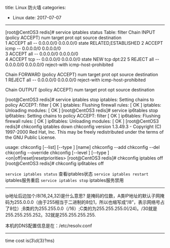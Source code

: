 title: Linux 防火墙
categories: 
- Linux
date: 2017-07-07
---
[root@CentOS3 redis]# service iptables status
Table: filter
Chain INPUT (policy ACCEPT)
num  target     prot opt source               destination         
1    ACCEPT     all  --  0.0.0.0/0            0.0.0.0/0           state RELATED,ESTABLISHED 
2    ACCEPT     icmp --  0.0.0.0/0            0.0.0.0/0           
3    ACCEPT     all  --  0.0.0.0/0            0.0.0.0/0           
4    ACCEPT     tcp  --  0.0.0.0/0            0.0.0.0/0           state NEW tcp dpt:22 
5    REJECT     all  --  0.0.0.0/0            0.0.0.0/0           reject-with icmp-host-prohibited 

Chain FORWARD (policy ACCEPT)
num  target     prot opt source               destination         
1    REJECT     all  --  0.0.0.0/0            0.0.0.0/0           reject-with icmp-host-prohibited 

Chain OUTPUT (policy ACCEPT)
num  target     prot opt source               destination         

[root@CentOS3 redis]# service iptables stop
iptables: Setting chains to policy ACCEPT: filter          [  OK  ]
iptables: Flushing firewall rules:                         [  OK  ]
iptables: Unloading modules:                               [  OK  ]
[root@CentOS3 redis]# service ip6tables stop
ip6tables: Setting chains to policy ACCEPT: filter         [  OK  ]
ip6tables: Flushing firewall rules:                        [  OK  ]
ip6tables: Unloading modules:                              [  OK  ]
[root@CentOS3 redis]# chkconfig iptables down
chkconfig version 1.3.49.3 - Copyright (C) 1997-2000 Red Hat, Inc.
This may be freely redistributed under the terms of the GNU Public License.

usage:   chkconfig [--list] [--type <type>] [name]
         chkconfig --add <name>
         chkconfig --del <name>
         chkconfig --override <name>
         chkconfig [--level <levels>] [--type <type>] <name> <on|off|reset|resetpriorities>
[root@CentOS3 redis]# chkconfig iptables off
[root@CentOS3 redis]# chkconfig ip6tables off



`service iptables status`   查看iptables状态
`service iptables restart`  iptables服务重启
`service iptables stop`     iptables服务禁用 


---
ip地址后边加个/8(16,24,32)是什么意思?
是掩码的位数，A类IP地址的默认子网掩码为255.0.0.0（由于255相当于二进制的8位1，所以也缩写成“/8”，表示网络号占了8位）;B类的为255.255.0.0（/16）;C类的为255.255.255.0(/24)。/30就是255.255.255.252。32就是255.255.255.255.

本机的DNS配置信息是在：/etc/resolv.conf

---
time cost is(3\d{3}?ms)

